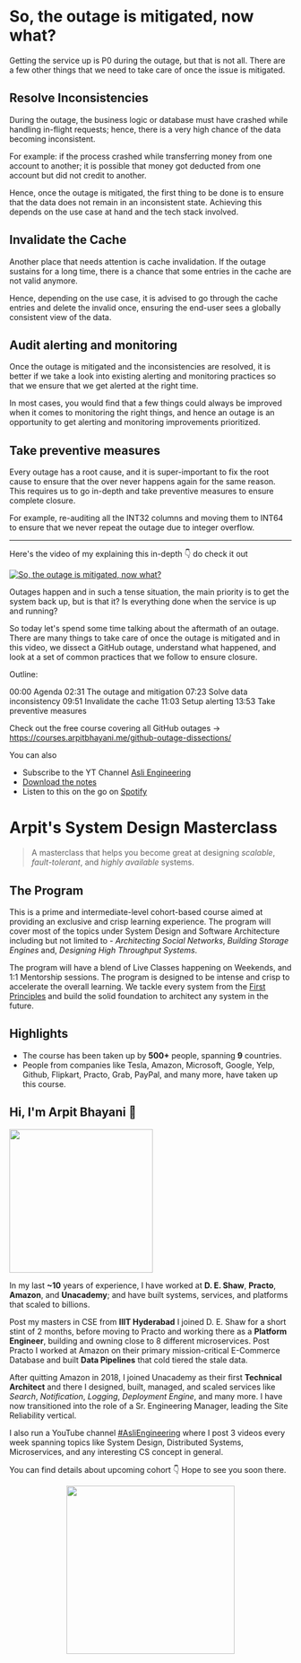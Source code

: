 So, the outage is mitigated, now what?
===


Getting the service up is P0 during the outage, but that is not all. There are a few other things that we need to take care of once the issue is mitigated.

## Resolve Inconsistencies

During the outage, the business logic or database must have crashed while handling in-flight requests; hence, there is a very high chance of the data becoming inconsistent.

For example: if the process crashed while transferring money from one account to another; it is possible that money got deducted from one account but did not credit to another.

Hence, once the outage is mitigated, the first thing to be done is to ensure that the data does not remain in an inconsistent state. Achieving this depends on the use case at hand and the tech stack involved.

## Invalidate the Cache

Another place that needs attention is cache invalidation. If the outage sustains for a long time, there is a chance that some entries in the cache are not valid anymore.

Hence, depending on the use case, it is advised to go through the cache entries and delete the invalid once, ensuring the end-user sees a globally consistent view of the data.

## Audit alerting and monitoring

Once the outage is mitigated and the inconsistencies are resolved, it is better if we take a look into existing alerting and monitoring practices so that we ensure that we get alerted at the right time.

In most cases, you would find that a few things could always be improved when it comes to monitoring the right things, and hence an outage is an opportunity to get alerting and monitoring improvements prioritized.

## Take preventive measures

Every outage has a root cause, and it is super-important to fix the root cause to ensure that the over never happens again for the same reason. This requires us to go in-depth and take preventive measures to ensure complete closure.

For example, re-auditing all the INT32 columns and moving them to INT64 to ensure that we never repeat the outage due to integer overflow.
<hr />


<p>Here's the video of my explaining this in-depth 👇‍ do check it out</p>

[![So, the outage is mitigated, now what?](https://i.ytimg.com/vi/LeT_s-UFw-U/mqdefault.jpg)](https://www.youtube.com/watch?v=LeT_s-UFw-U)

Outages happen and in such a tense situation, the main priority is to get the system back up, but is that it? Is everything done when the service is up and running?

So today let's spend some time talking about the aftermath of an outage. There are many things to take care of once the outage is mitigated and in this video, we dissect a GitHub outage, understand what happened, and look at a set of common practices that we follow to ensure closure.

Outline:

00:00 Agenda
02:31 The outage and mitigation
07:23 Solve data inconsistency
09:51 Invalidate the cache
11:03 Setup alerting
13:53 Take preventive measures

Check out the free course covering all GitHub outages →  https://courses.arpitbhayani.me/github-outage-dissections/

You can also
 - Subscribe to the YT Channel [Asli Engineering](https://youtube.com/c/ArpitBhayani)
 - [Download the notes](https://drive.google.com/file/d/1pDHYlKlQsTB_oDvqG9mpsvfKkHWDnkRG/view?usp=sharing)
 - Listen to this on the go on [Spotify](https://open.spotify.com/show/7qMoamm2iZQrsPVm6IQLoD)

# Arpit's System Design Masterclass

> A masterclass that helps you become great at designing _scalable_, _fault-tolerant_, and _highly available_ systems.

## The Program

This is a prime and intermediate-level cohort-based course aimed at providing an exclusive and crisp learning experience. The program will cover most of the topics under System Design and Software Architecture including but not limited to - _Architecting Social Networks_, _Building Storage Engines_ and, _Designing High Throughput Systems_.

The program will have a blend of Live Classes happening on Weekends, and 1:1 Mentorship sessions. The program is designed to be intense and crisp to accelerate the overall learning. We tackle every system from the [First Principles](https://en.wikipedia.org/wiki/First_principle) and build the solid foundation to architect any system in the future.


## Highlights

 - The course has been taken up by __500+__ people, spanning __9__ countries.
 - People from companies like Tesla, Amazon, Microsoft, Google, Yelp, Github, Flipkart, Practo, Grab, PayPal, and many more, have taken up this course.


## Hi, I'm Arpit Bhayani 👋

<img width="256px" src="https://arpitbhayani.me/static/img/arpit.jpg" />

In my last **~10** years of experience, I have worked at **D. E. Shaw**, **Practo**, **Amazon**, and **Unacademy**; and have built systems, services, and platforms that scaled to billions.

Post my masters in CSE from **IIIT Hyderabad** I joined D. E. Shaw for a short stint of 2 months, before moving to Practo and working there as a **Platform Engineer**, building and owning close to 8 different microservices. Post Practo I worked at Amazon on their primary mission-critical E-Commerce Database and built **Data Pipelines** that cold tiered the stale data.

After quitting Amazon in 2018, I joined Unacademy as their first **Technical Architect** and there I designed, built, managed, and scaled services like _Search_, _Notification_, _Logging_, _Deployment Engine_, and many more. I have now transitioned into the role of a Sr. Engineering Manager, leading the Site Reliability vertical.

I also run a YouTube channel [#AsliEngineering](https://www.youtube.com/c/ArpitBhayani) where I post 3 videos every week spanning topics like System Design, Distributed Systems, Microservices, and any interesting CS concept in general.

You can find details about upcoming cohort 👇‍ Hope to see you soon there.

<center>
<a target="_blank" href="https://arpitbhayani.me/masterclass">
<img src="https://user-images.githubusercontent.com/4745789/137859181-d4499cf4-ce65-4466-8b88-a078ece0f081.PNG" width="300px" />
</a>
</center>